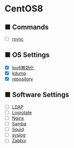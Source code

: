 # CentOS8
## ■ Commands
- [ ] [rsync](https://github.com/thetaru/memorandum/edit/master/OS/Linux/CentOS8/rsync)
## ■ OS Settings
- [x] [Ipv6無効化](https://github.com/thetaru/memorandum/edit/master/OS/Linux/CentOS8/Ipv6無効化)
- [x] [kdump](https://github.com/thetaru/memorandum/edit/master/OS/Linux/CentOS8/kdump)
- [x] [repository](https://github.com/thetaru/memorandum/edit/master/OS/Linux/CentOS8/repository)
## ■ Software Settings
- [ ] [LDAP](https://github.com/thetaru/memorandum/edit/master/OS/Linux/CentOS8/LDAP)
- [ ] [Logrotate](https://github.com/thetaru/memorandum/edit/master/OS/Linux/CentOS8/Logrotate)
- [ ] [Nginx](https://github.com/thetaru/memorandum/edit/master/OS/Linux/CentOS8/Nginx)
- [ ] [Samba](https://github.com/thetaru/memorandum/edit/master/OS/Linux/CentOS8/Samba)
- [ ] [Squid](https://github.com/thetaru/memorandum/edit/master/OS/Linux/CentOS8/Squid)
- [ ] [syslog](https://github.com/thetaru/memorandum/edit/master/OS/Linux/CentOS8/syslog)
- [ ] [Zabbix](https://github.com/thetaru/memorandum/edit/master/OS/Linux/CentOS8/Zabbix)
